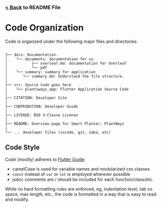 ### [< Back](/README.md) to README File

# Code Organization

Code is organized under the following major files and directories:

```text

├── docs: Documentation.
|    └── documents: documentation for us.
|           ├── overleaf.md: documentation for Overleaf
|           └── pdf
|    └── summary: summary for application
|       └── summary.md: Understand the file structure.
|
├── src: Source Code goes here
|    └── plantsways_app: Flutter Application Source Code
|
├── CITATION: Developer Site
|
├── CONTRIBUTION: Developer Guide
|
├── LICENSE: BSD 3-Clause License
|
├── README: Overview page for Smart Planter: PlantWays
|
└── ... developer files (vscode, git, idea, etc)
```

## Code Style

Code (mostly) adheres to [Flutter Guide](https://docs.flutter.dev/):

- camelCase is used for variable names and modularized css classes
- `const` instead of `var` or `let` is employed wherever possible
- jsdoc comments are / should be included for each function/class/etc.

While no hard formatting rules are enforced, eg, indentation level, tab vs. space, max length, etc., the code is formatted in a way that is easy to read and modify.
